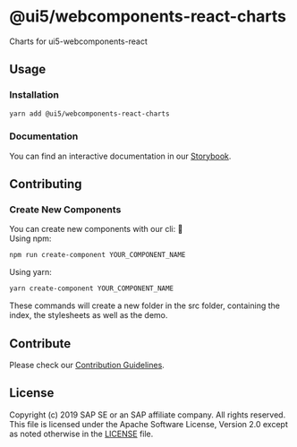 # @ui5/webcomponents-react-charts
Charts for ui5-webcomponents-react

## Usage

### Installation
```bash
yarn add @ui5/webcomponents-react-charts
```

### Documentation
You can find an interactive documentation in our [Storybook](https://sap.github.io/ui5-webcomponents-react/).

## Contributing

### Create New Components

You can create new components with our cli: 🎉<br>
Using npm:
```bash
npm run create-component YOUR_COMPONENT_NAME
```
Using yarn:
```bash
yarn create-component YOUR_COMPONENT_NAME
```
These commands will create a new folder in the src folder, containing the index, the stylesheets as well as the demo.

## Contribute
Please check our [Contribution Guidelines](https://github.com/SAP/ui5-webcomponents-react/blob/master/CONTRIBUTING.md).

## License
Copyright (c) 2019 SAP SE or an SAP affiliate company. All rights reserved.
This file is licensed under the Apache Software License, Version 2.0 except as noted otherwise in the [LICENSE](https://github.com/SAP/ui5-webcomponents-react/blob/master/LICENSE) file.
